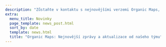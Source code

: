 ```yaml
---
description: "Zůstaňte v kontaktu s nejnovějšími verzemi Organic Maps, novinkami a aktualizacemi od našeho týmu"
extra:
  menu_title: Novinky
  page_template: news_post.html
  sort_by: date
  template: news.html
  title: "Organic Maps: Nejnovější zprávy a aktualizace od našeho týmu"
---
```

